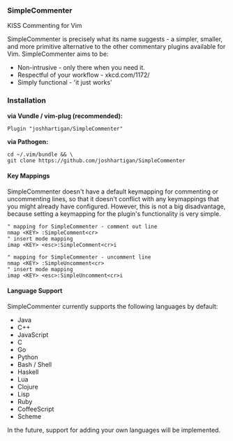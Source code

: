 ### SimpleCommenter

KISS Commenting for Vim

SimpleCommenter is precisely what its name suggests - a simpler, smaller, and
more primitive alternative to the other commentary plugins available for Vim.
SimpleCommenter aims to be:

* Non-intrusive - only there when you need it.
* Respectful of your workflow - xkcd.com/1172/
* Simply functional - 'it just works'

### Installation

**via Vundle / vim-plug (recommended):**
```
Plugin "joshhartigan/SimpleCommenter"
```

**via Pathogen:**
```
cd ~/.vim/bundle && \
git clone https://github.com/joshhartigan/SimpleCommenter
```

#### Key Mappings

SimpleCommenter doesn't have a default keymapping for commenting or
uncommenting lines, so that it doesn't conflict with any keymappings that you
might already have configured.
However, this is not a big disadvantage, because setting a keymapping for the
plugin's functionality is very simple.

```vim
" mapping for SimpleCommenter - comment out line
nmap <KEY> :SimpleComment<cr>
" insert mode mapping
imap <KEY> <esc>:SimpleComment<cr>i

" mapping for SimpleCommenter - uncomment line
nmap <KEY> :SimpleUncomment<cr>
" insert mode mapping
imap <KEY> <esc>:SimpleUncomment<cr>i
```

#### Language Support

SimpleCommenter currently supports the following languages by default:

* Java
* C++
* JavaScript
* C
* Go
* Python
* Bash / Shell
* Haskell
* Lua
* Clojure
* Lisp
* Ruby
* CoffeeScript
* Scheme

In the future, support for adding your own languages will be implemented.
